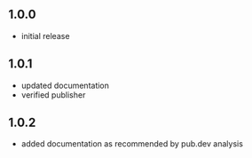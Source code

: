 ## 1.0.0

* initial release

## 1.0.1

* updated documentation
* verified publisher

## 1.0.2

* added documentation as recommended by pub.dev analysis
